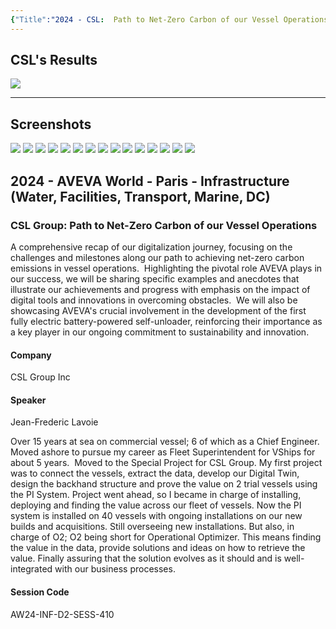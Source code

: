 ```yaml
---
{"Title":"2024 - CSL:  Path to Net-Zero Carbon of our Vessel Operations","Year":2024,"Industry":"Marine","URL":"https://www.aveva.com/en/perspectives/presentations/2024/csl-group---path-to-net-zero-carbon-of-our-vessel-operations/","PDF":"https://cdn.mediavalet.com/eunl/content/3-3RjT4g-EeyFwoveBkH_w/rDkXT7Z940KKkmpRn4LWMQ/Original/CSL%20Group%3A%20%20Path%20to%20Net-Zero%20Carbon%20of%20our%20Vessel%20Operations.pdf","Company":"CSL","Keywords":["Sustainability","Ships","Advanced Analytics"],"dg-publish":true,"permalink":"/aveva/customer-stories/2024/2024-csl-path-to-net-zero-carbon-of-our-vessel-operations/","dgPassFrontmatter":true}
---
```



## CSL's Results
![](https://i.imgur.com/yRqRNZZ.png)

---
## Screenshots
![](https://i.imgur.com/moN19RL.png)
![](https://i.imgur.com/b2Ivqzq.png)
![](https://i.imgur.com/hRau2u0.png)
![](https://i.imgur.com/UVpQKND.png)
![](https://i.imgur.com/6Qn3wxa.png)
![](https://i.imgur.com/eZeOAe4.png)
![](https://i.imgur.com/eoeDf1G.png)
![](https://i.imgur.com/y4X6ZgD.png)
![](https://i.imgur.com/nfs2TIQ.png)
![](https://i.imgur.com/RMp6vW9.png)
![](https://i.imgur.com/0U5mkk7.png)
![](https://i.imgur.com/JqXrr4Z.png)
![](https://i.imgur.com/labfBnV.png)
![](https://i.imgur.com/a99I4E7.png)
![](https://i.imgur.com/h2DIb7F.png)


## 2024 - AVEVA World - Paris - Infrastructure (Water, Facilities, Transport, Marine, DC)

### CSL Group: Path to Net-Zero Carbon of our Vessel Operations

A comprehensive recap of our digitalization journey, focusing on the challenges and milestones along our path to achieving net-zero carbon emissions in vessel operations.  Highlighting the pivotal role AVEVA plays in our success, we will be sharing specific examples and anecdotes that illustrate our achievements and progress with emphasis on the impact of digital tools and innovations in overcoming obstacles.  We will also be showcasing AVEVA's crucial involvement in the development of the first fully electric battery-powered self-unloader, reinforcing their importance as a key player in our ongoing commitment to sustainability and innovation.

#### Company

CSL Group Inc

#### Speaker

Jean-Frederic Lavoie

Over 15 years at sea on commercial vessel; 6 of which as a Chief Engineer. Moved ashore to pursue my career as Fleet Superintendent for VShips for about 5 years.  Moved to the Special Project for CSL Group. My first project was to connect the vessels, extract the data, develop our Digital Twin, design the backhand structure and prove the value on 2 trial vessels using the PI System. Project went ahead, so I became in charge of installing, deploying and finding the value across our fleet of vessels. Now the PI system is installed on 40 vessels with ongoing installations on our new builds and acquisitions. Still overseeing new installations. But also, in charge of O2; O2 being short for Operational Optimizer. This means finding the value in the data, provide solutions and ideas on how to retrieve the value. Finally assuring that the solution evolves as it should and is well-integrated with our business processes. 

#### Session Code

AW24-INF-D2-SESS-410